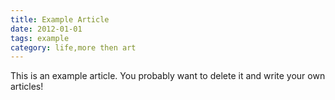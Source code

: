 ```yaml
---
title: Example Article
date: 2012-01-01
tags: example
category: life,more then art
---
```


This is an example article. You probably want to delete it and write your own articles!

